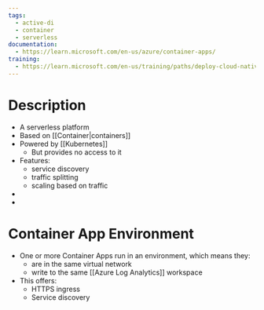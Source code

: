 ```yaml
---
tags:
  - active-di
  - container
  - serverless
documentation:
  - https://learn.microsoft.com/en-us/azure/container-apps/
training:
  - https://learn.microsoft.com/en-us/training/paths/deploy-cloud-native-applications-to-azure-container-apps/
---
```

# Description
- A serverless platform
- Based on [[Container|containers]]
- Powered by [[Kubernetes]]
	- But provides no access to it
- Features:
	- service discovery
	- traffic splitting
	- scaling based on traffic
- 
- 
# Container App Environment
- One or more Container Apps run in an environment, which means they:
	- are in the same virtual network
	- write to the same [[Azure Log Analytics]] workspace
- This offers:
	- HTTPS ingress
	- Service discovery